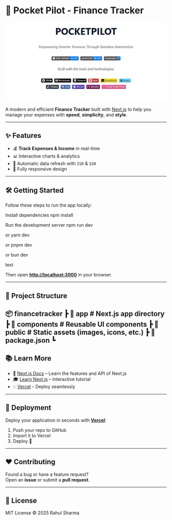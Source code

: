# 🚀 Pocket Pilot - Finance Tracker

![Pocket Pilot Screenshot](public/pocket%20pilot.jpg)

A modern and efficient **Finance Tracker** built with [Next.js](https://nextjs.org) to help you manage your expenses with **speed**, **simplicity**, and **style**.

---

## ✨ Features
- 💰 **Track Expenses & Income** in real-time
- 📊 Interactive charts & analytics
- 🔄 Automatic data refresh with `ISR` & `SSR`
- 📱 Fully responsive design

---

## 🛠 Getting Started

Follow these steps to run the app locally:

Install dependencies
npm install

Run the development server
npm run dev

or
yarn dev

or
pnpm dev

or
bun dev

text

Then open **[http://localhost:3000](http://localhost:3000)** in your browser.

---

## 📂 Project Structure
📦 financetracker
┣ 📂 app # Next.js app directory
┣ 📂 components # Reusable UI components
┣ 📂 public # Static assets (images, icons, etc.)
┣ 📜 package.json
┗
---

## 📚 Learn More

- 📘 [Next.js Docs](https://nextjs.org/docs) – Learn the features and API of Next.js
- 🎓 [Learn Next.js](https://nextjs.org/learn) – Interactive tutorial
- 💡 [Vercel](https://vercel.com) – Deploy seamlessly

---

## 🚀 Deployment

Deploy your application in seconds with **[Vercel](https://vercel.com)**:

1. Push your repo to GitHub  
2. Import it to Vercel  
3. Deploy 🚀

---

## ❤️ Contributing

Found a bug or have a feature request?  
Open an **issue** or submit a **pull request**.

---

## 📜 License
MIT License © 2025 Rahul Sharma